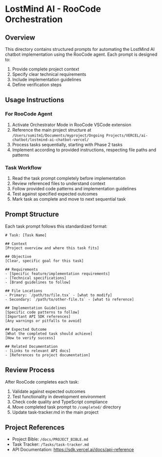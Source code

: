 # LostMind AI - RooCode Orchestration

## Overview
This directory contains structured prompts for automating the LostMind AI chatbot implementation using the RooCode agent. Each prompt is designed to:

1. Provide complete project context
2. Specify clear technical requirements
3. Include implementation guidelines
4. Define verification steps

## Usage Instructions

### For RooCode Agent
1. Activate Orchestrator Mode in RooCode VSCode extension
2. Reference the main project structure at `/Users/sumitm1/Documents/myproject/Ongoing Projects/VERCEL/ai-chatbot/lostmind-ai-chatbot-vercel/`
3. Process tasks sequentially, starting with Phase 2 tasks
4. Implement according to provided instructions, respecting file paths and patterns

### Task Workflow
1. Read the task prompt completely before implementation
2. Review referenced files to understand context
3. Follow provided code patterns and implementation guidelines
4. Test against specified expected outcomes
5. Mark task as complete and move to next sequential task

## Prompt Structure
Each task prompt follows this standardized format:

```
# Task: [Task Name]

## Context
[Project overview and where this task fits]

## Objective
[Clear, specific goal for this task]

## Requirements
- [Specific feature/implementation requirements]
- [Technical specifications]
- [Brand guidelines to follow]

## File Locations
- Primary: `/path/to/file.tsx` - [what to modify]
- Secondary: `/path/to/other-file.ts` - [what to reference]

## Implementation Guidelines
[Specific code patterns to follow]
[Important API SDK references]
[Any warnings or pitfalls to avoid]

## Expected Outcome
[What the completed task should achieve]
[How to verify success]

## Related Documentation
- [Links to relevant API docs]
- [References to project documentation]
```

## Review Process
After RooCode completes each task:
1. Validate against expected outcomes
2. Test functionality in development environment
3. Check code quality and TypeScript compliance
4. Move completed task prompt to `/completed/` directory
5. Update task-tracker.md in the main project

## Project References
- Project Bible: `/docs/PROJECT_BIBLE.md`
- Task Tracker: `/Tasks/task-tracker.md`
- API Documentation: https://sdk.vercel.ai/docs/api-reference

